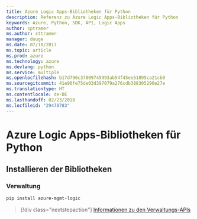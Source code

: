 ```yaml
---
title: Azure Logic Apps-Bibliotheken für Python
description: Referenz zu Azure Logic Apps-Bibliotheken für Python
keywords: Azure, Python, SDK, API, Logic Apps
author: sptramer
ms.author: sttramer
manager: douge
ms.date: 07/10/2017
ms.topic: article
ms.prod: azure
ms.technology: azure
ms.devlang: python
ms.service: multiple
ms.openlocfilehash: b17d796c37809745993ab54f45ee51895ca21cb0
ms.sourcegitcommit: 41e90fe75de03d397079a276cdb388305290e27e
ms.translationtype: HT
ms.contentlocale: de-DE
ms.lasthandoff: 02/23/2018
ms.locfileid: "29478783"
---
```

# <a name="azure-logic-apps-libraries-for-python"></a>Azure Logic Apps-Bibliotheken für Python

## <a name="install-the-libraries"></a>Installieren der Bibliotheken


### <a name="management"></a>Verwaltung

```bash
pip install azure-mgmt-logic
```
> [!div class="nextstepaction"]
> [Informationen zu den Verwaltungs-APIs](/python/api/overview/azure/logicapps/management)